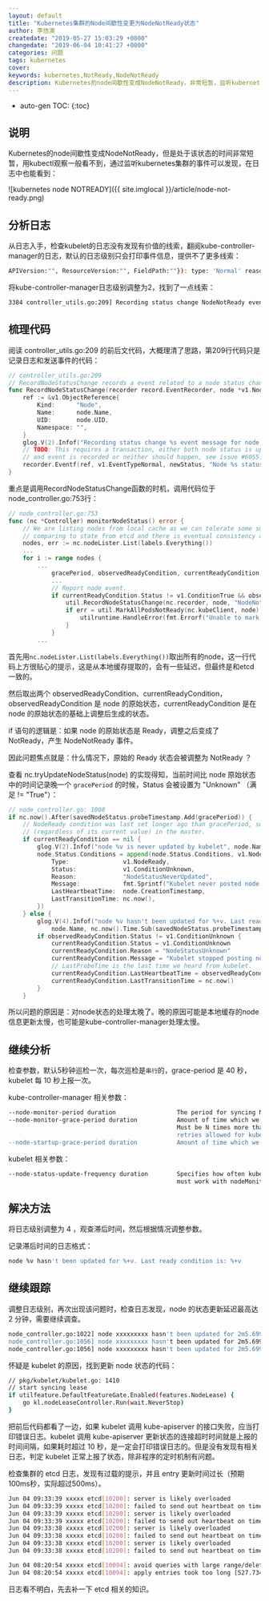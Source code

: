 ```yaml
---
layout: default
title: "Kubernetes集群的Node间歇性变更为NodeNotReady状态"
author: 李佶澳
createdate: "2019-05-27 15:03:29 +0800"
changedate: "2019-06-04 10:41:27 +0800"
categories: 问题
tags: kubernetes
cover: 
keywords: kubernetes,NotReady,NodeNotReady
description: Kubernetes的node间歇性变成NodeNotReady，非常短暂，监听kubernetes集群的事件可以发现
---
```


* auto-gen TOC:
{:toc}

## 说明

Kubernetes的node间歇性变成NodeNotReady，但是处于该状态的时间非常短暂，用kubectl观察一般看不到，通过监听kubernetes集群的事件可以发现，在日志中也能看到：

![kubernetes node NOTREADY]({{ site.imglocal }}/article/node-not-ready.png)

## 分析日志

从日志入手，检查kubelet的日志没有发现有价值的线索，翻阅kube-controller-manager的日志，默认的日志级别只会打印事件信息，提供不了更多线索：

```sh
APIVersion:"", ResourceVersion:"", FieldPath:""}): type: 'Normal' reason: 'NodeNotReady' Node XXX status is now: NodeNotReady
```

将kube-controller-manager日志级别调整为2，找到了一点线索：

```sh
3384 controller_utils.go:209] Recording status change NodeNotReady event message for node XXX
```

## 梳理代码

阅读 controller_utils.go:209 的前后文代码，大概理清了思路，第209行代码只是记录日志和发送事件的代码：

```go
// controller_utils.go:209
// RecordNodeStatusChange records a event related to a node status change.
func RecordNodeStatusChange(recorder record.EventRecorder, node *v1.Node, newStatus string) {
    ref := &v1.ObjectReference{
        Kind:      "Node",
        Name:      node.Name,
        UID:       node.UID,
        Namespace: "",
    }
    glog.V(2).Infof("Recording status change %s event message for node %s", newStatus, node.Name)
    // TODO: This requires a transaction, either both node status is updated
    // and event is recorded or neither should happen, see issue #6055.
    recorder.Eventf(ref, v1.EventTypeNormal, newStatus, "Node %s status is now: %s", node.Name, newStatus)
}
```

重点是调用RecordNodeStatusChange函数的时机，调用代码位于node_controller.go:753行：

```go
// node_controller.go:753
func (nc *Controller) monitorNodeStatus() error {
    // We are listing nodes from local cache as we can tolerate some small delays
    // comparing to state from etcd and there is eventual consistency anyway.
    nodes, err := nc.nodeLister.List(labels.Everything())
    ...
    for i := range nodes {
        ...
            gracePeriod, observedReadyCondition, currentReadyCondition, err = nc.tryUpdateNodeStatus(node)
            ...
            // Report node event.
            if currentReadyCondition.Status != v1.ConditionTrue && observedReadyCondition.Status == v1.ConditionTrue {
                util.RecordNodeStatusChange(nc.recorder, node, "NodeNotReady")
                if err = util.MarkAllPodsNotReady(nc.kubeClient, node); err != nil {
                    utilruntime.HandleError(fmt.Errorf("Unable to mark all pods NotReady on node %v: %v", node.Name, err))
                }
            }
        ...
```

首先用`nc.nodeLister.List(labels.Everything())`取出所有的node，这一行代码上方很贴心的提示，这是从本地缓存提取的，会有一些延迟，但最终是和etcd一致的。

然后取出两个 observedReadyCondition、currentReadyCondition，observedReadyCondition 是 node 的原始状态，currentReadyCondition 是在 node 的原始状态的基础上调整后生成的状态。

if 语句的逻辑是：如果 node 的原始状态是 Ready，调整之后变成了 NotReady，产生 NodeNotReady 事件。

因此问题焦点就是：什么情况下，原始的 Ready 状态会被调整为 NotReady ？

查看 nc.tryUpdateNodeStatus(node) 的实现得知，当前时间比 node 原始状态中的时间记录晚一个 `gracePeriod` 的时候，Status 会被设置为 "Unknown" （满足 != "True"）： 

```go
// node_controller.go: 1008
if nc.now().After(savedNodeStatus.probeTimestamp.Add(gracePeriod)) {
    // NodeReady condition was last set longer ago than gracePeriod, so update it to Unknown
    // (regardless of its current value) in the master.
    if currentReadyCondition == nil {
        glog.V(2).Infof("node %v is never updated by kubelet", node.Name)
        node.Status.Conditions = append(node.Status.Conditions, v1.NodeCondition{
            Type:               v1.NodeReady,
            Status:             v1.ConditionUnknown,
            Reason:             "NodeStatusNeverUpdated",
            Message:            fmt.Sprintf("Kubelet never posted node status."),
            LastHeartbeatTime:  node.CreationTimestamp,
            LastTransitionTime: nc.now(),
        })
    } else {
        glog.V(4).Infof("node %v hasn't been updated for %+v. Last ready condition is: %+v",
            node.Name, nc.now().Time.Sub(savedNodeStatus.probeTimestamp.Time), observedReadyCondition)
        if observedReadyCondition.Status != v1.ConditionUnknown {
            currentReadyCondition.Status = v1.ConditionUnknown
            currentReadyCondition.Reason = "NodeStatusUnknown"
            currentReadyCondition.Message = "Kubelet stopped posting node status."
            // LastProbeTime is the last time we heard from kubelet.
            currentReadyCondition.LastHeartbeatTime = observedReadyCondition.LastHeartbeatTime
            currentReadyCondition.LastTransitionTime = nc.now()
        }
    }
```

所以问题的原因是：对node状态的处理太晚了。晚的原因可能是本地缓存的node信息更新太慢，也可能是kube-controller-manager处理太慢。

## 继续分析 

检查参数，默认5秒钟巡检一次，每次巡检是`串行`的，grace-period 是 40 秒，kubelet 每 10 秒上报一次。

kube-controller-manager 相关参数：

```sh
--node-monitor-period duration                 The period for syncing NodeStatus in NodeController. (default 5s)
--node-monitor-grace-period duration           Amount of time which we allow running Node to be unresponsive before marking it unhealthy.
                                               Must be N times more than kubelet's nodeStatusUpdateFrequency, where N means number of 
                                               retries allowed for kubelet to post node status. (default 40s)
--node-startup-grace-period duration           Amount of time which we allow starting Node to be unresponsive before marking it unhealthy. (default 1m0s)

```

kubelet 相关参数：

```sh
--node-status-update-frequency duration        Specifies how often kubelet posts node status to master. Note: be cautious when changing the constant, it 
                                               must work with nodeMonitorGracePeriod in nodecontroller. (default 10s)
```

## 解决方法

将日志级别调整为 4 ，观查滞后时间，然后根据情况调整参数。

记录滞后时间的日志格式： 

```sh
node %v hasn't been updated for %+v. Last ready condition is: %+v
```

## 继续跟踪

调整日志级别，再次出现该问题时，检查日志发现，node 的状态更新延迟最高达 2 分钟，需要继续调查。

```sh
node_controller.go:1022] node xxxxxxxxx hasn't been updated for 2m5.699574064s. Last ready condition is: {Type:Ready Status:Unknown LastHeartbeatTime:2019-06-01 12:10:44 +0800 CST LastTransitionTime:2019-06-01 12:11:27 +0800 CST Reason:NodeStatusUnknown Message:Kubelet stopped posting node status.}
node_controller.go:1056] node xxxxxxxxx hasn't been updated for 2m5.699594105s. Last MemoryPressure is: &NodeCondition{Type:MemoryPressure,Status:Unknown,LastHeartbeatTime:2019-06-01 12:10:44 +0800 CST,LastTransitionTime:2019-06-01 12:11:27 +0800 CST,Reason:NodeStatusUnknown,Message:Kubelet stopped posting node status.,}
node_controller.go:1056] node xxxxxxxxx hasn't been updated for 2m5.699610878s. Last DiskPressure is: &NodeCondition{Type:DiskPressure,Status:Unknown,LastHeartbeatTime:2019-06-01 12:10:44 +0800 CST,LastTransitionTime:2019-06-01 12:11:27 +0800 CST,Reason:NodeStatusUnknown,Message:Kubelet stopped posting node status.,}
```

怀疑是 kubelet 的原因，找到更新 node 状态的代码：

```sh
// pkg/kubelet/kubelet.go: 1410
// start syncing lease
if utilfeature.DefaultFeatureGate.Enabled(features.NodeLease) {
    go kl.nodeLeaseController.Run(wait.NeverStop)
}
```

把前后代码都看了一边，如果 kubelet 调用 kube-apiserver 的接口失败，应当打印错误日志。kubelet 调用 kube-apiserver 更新状态的连接超时时间就是上报的时间间隔，如果耗时超过 10 秒，是一定会打印错误日志的。但是没有发现有相关日志，判定 kubelet 正常上报了状态，除非程序的定时机制有问题。

检查集群的 etcd 日志，发现有过载的提示，并且 entry 更新时间过长（预期100ms秒，实际超过500ms）。

```sh
Jun 04 09:33:39 xxxxx etcd[10200]: server is likely overloaded
Jun 04 09:33:39 xxxxx etcd[10200]: failed to send out heartbeat on time (exceeded the 100ms timeout for 295.879202ms)
Jun 04 09:33:39 xxxxx etcd[10200]: server is likely overloaded
Jun 04 09:33:39 xxxxx etcd[10200]: failed to send out heartbeat on time (exceeded the 100ms timeout for 295.856766ms)
Jun 04 09:33:38 xxxxx etcd[10200]: server is likely overloaded
Jun 04 09:33:38 xxxxx etcd[10200]: failed to send out heartbeat on time (exceeded the 100ms timeout for 218.239421ms)
Jun 04 09:33:38 xxxxx etcd[10200]: server is likely overloaded
Jun 04 09:33:38 xxxxx etcd[10200]: failed to send out heartbeat on time (exceeded the 100ms timeout for 218.166193ms)

Jun 04 08:20:54 xxxxx etcd[10094]: avoid queries with large range/delete range!
Jun 04 08:20:54 xxxxx etcd[10094]: apply entries took too long [527.734482ms for 1 entries]
```

日志看不明白，先去补一下 etcd 相关的知识。
